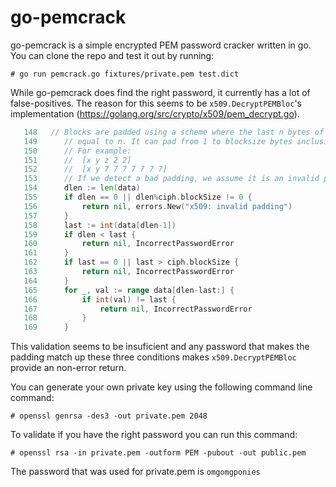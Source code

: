 # go-pemcrack
go-pemcrack is a simple encrypted PEM password cracker written in go. You can clone the repo and test it out by running:

    # go run pemcrack.go fixtures/private.pem test.dict

While go-pemcrack does find the right password, it currently has a lot of false-positives. The reason for this seems to be `x509.DecryptPEMBloc`'s implementation (https://golang.org/src/crypto/x509/pem_decrypt.go).

```go
   148   // Blocks are padded using a scheme where the last n bytes of padding are all
   149		// equal to n. It can pad from 1 to blocksize bytes inclusive. See RFC 1423.
   150		// For example:
   151		//	[x y z 2 2]
   152		//	[x y 7 7 7 7 7 7 7]
   153		// If we detect a bad padding, we assume it is an invalid password.
   154		dlen := len(data)
   155		if dlen == 0 || dlen%ciph.blockSize != 0 {
   156			return nil, errors.New("x509: invalid padding")
   157		}
   158		last := int(data[dlen-1])
   159		if dlen < last {
   160			return nil, IncorrectPasswordError
   161		}
   162		if last == 0 || last > ciph.blockSize {
   163			return nil, IncorrectPasswordError
   164		}
   165		for _, val := range data[dlen-last:] {
   166			if int(val) != last {
   167				return nil, IncorrectPasswordError
   168			}
   169		}
```
This validation seems to be insuficient and any password that makes the padding match up these three conditions makes `x509.DecryptPEMBloc` provide an non-error return.

You can generate your own private key using the following command line command:

    # openssl genrsa -des3 -out private.pem 2048

To validate if you have the right password you can run this command:

    # openssl rsa -in private.pem -outform PEM -pubout -out public.pem

The password that was used for private.pem is `omgomgponies`
